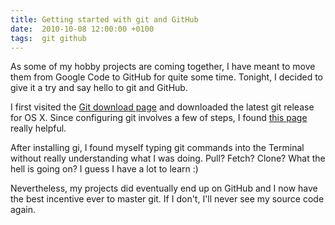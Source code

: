 ```yaml
---
title: Getting started with git and GitHub
date:  2010-10-08 12:00:00 +0100
tags:  git github
---
```


As some of my hobby projects are coming together, I have meant to move them from
Google Code to GitHub for quite some time. Tonight, I decided to give it a try
and say hello to git and GitHub.

I first visited the [Git download page](http://code.google.com/p/git-osx-installer/)
and downloaded the latest git release for OS X. Since configuring git involves a
few of steps, I found [this page](http://help.github.com/mac-git-installation/)
really helpful. 

After installing gi, I found myself typing git commands into the Terminal without
really understanding what I was doing. Pull? Fetch? Clone? What the hell is going
on? I guess I have a lot to learn :)

Nevertheless, my projects did eventually end up on GitHub and I now have the
best incentive ever to master git. If I don't, I'll never see my source code again.